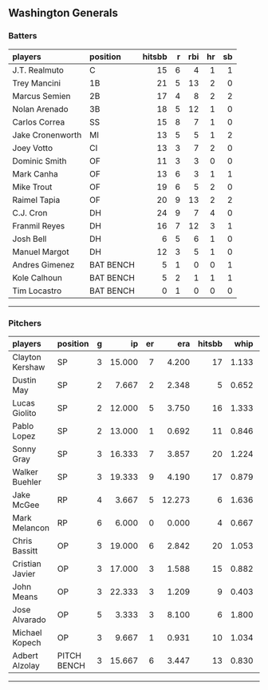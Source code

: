## Washington Generals

### Batters

 
|players          |position  | hitsbb|  r| rbi| hr| sb| 
|:----------------|:---------|------:|--:|---:|--:|--:| 
|J.T. Realmuto    |C         |     15|  6|   4|  1|  1| 
|Trey Mancini     |1B        |     21|  5|  13|  2|  0| 
|Marcus Semien    |2B        |     17|  4|   8|  2|  2| 
|Nolan Arenado    |3B        |     18|  5|  12|  1|  0| 
|Carlos Correa    |SS        |     15|  8|   7|  1|  0| 
|Jake Cronenworth |MI        |     13|  5|   5|  1|  2| 
|Joey Votto       |CI        |     13|  3|   7|  2|  0| 
|Dominic Smith    |OF        |     11|  3|   3|  0|  0| 
|Mark Canha       |OF        |     13|  6|   3|  1|  1| 
|Mike Trout       |OF        |     19|  6|   5|  2|  0| 
|Raimel Tapia     |OF        |     20|  9|  13|  2|  2| 
|C.J. Cron        |DH        |     24|  9|   7|  4|  0| 
|Franmil Reyes    |DH        |     16|  7|  12|  3|  1| 
|Josh Bell        |DH        |      6|  5|   6|  1|  0| 
|Manuel Margot    |DH        |     12|  3|   5|  1|  0| 
|Andres Gimenez   |BAT BENCH |      5|  1|   0|  0|  1| 
|Kole Calhoun     |BAT BENCH |      5|  2|   1|  1|  1| 
|Tim Locastro     |BAT BENCH |      0|  1|   0|  0|  0| 

* * *

### Pitchers

 
|players         |position    |  g|     ip| er|    era| hitsbb|  whip| so|  w| sv| 
|:---------------|:-----------|--:|------:|--:|------:|------:|-----:|--:|--:|--:| 
|Clayton Kershaw |SP          |  3| 15.000|  7|  4.200|     17| 1.133| 17|  1|  0| 
|Dustin May      |SP          |  2|  7.667|  2|  2.348|      5| 0.652| 13|  0|  0| 
|Lucas Giolito   |SP          |  2| 12.000|  5|  3.750|     16| 1.333| 15|  0|  0| 
|Pablo Lopez     |SP          |  2| 13.000|  1|  0.692|     11| 0.846|  9|  0|  0| 
|Sonny Gray      |SP          |  3| 16.333|  7|  3.857|     20| 1.224| 25|  0|  0| 
|Walker Buehler  |SP          |  3| 19.333|  9|  4.190|     17| 0.879| 27|  0|  0| 
|Jake McGee      |RP          |  4|  3.667|  5| 12.273|      6| 1.636|  7|  0|  1| 
|Mark Melancon   |RP          |  6|  6.000|  0|  0.000|      4| 0.667|  7|  0|  5| 
|Chris Bassitt   |OP          |  3| 19.000|  6|  2.842|     20| 1.053| 24|  1|  0| 
|Cristian Javier |OP          |  3| 17.000|  3|  1.588|     15| 0.882| 19|  2|  0| 
|John Means      |OP          |  3| 22.333|  3|  1.209|      9| 0.403| 27|  3|  0| 
|Jose Alvarado   |OP          |  5|  3.333|  3|  8.100|      6| 1.800|  5|  0|  1| 
|Michael Kopech  |OP          |  3|  9.667|  1|  0.931|     10| 1.034| 17|  1|  0| 
|Adbert Alzolay  |PITCH BENCH |  3| 15.667|  6|  3.447|     13| 0.830| 20|  1|  0| 


* * *


